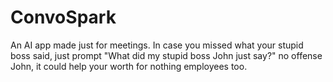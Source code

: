 # ConvoSpark
An AI app made just for meetings. In case you missed what your stupid boss said, just prompt "What did my stupid boss John just say?" no offense John, it could help your worth for nothing employees too. 
